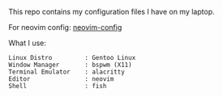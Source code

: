 This repo contains my configuration files I have on my laptop.

For neovim config: [neovim-config](https://github.com/yilmaz08/neovim-config)

What I use:
```
Linux Distro         : Gentoo Linux
Window Manager       : bspwm (X11)
Terminal Emulator    : alacritty
Editor               : neovim
Shell                : fish
```
